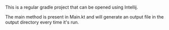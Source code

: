 This is a regular gradle project that can be opened using Intellij. 

The main method is present in Main.kt and will generate an output file in the output directory every time it's run.